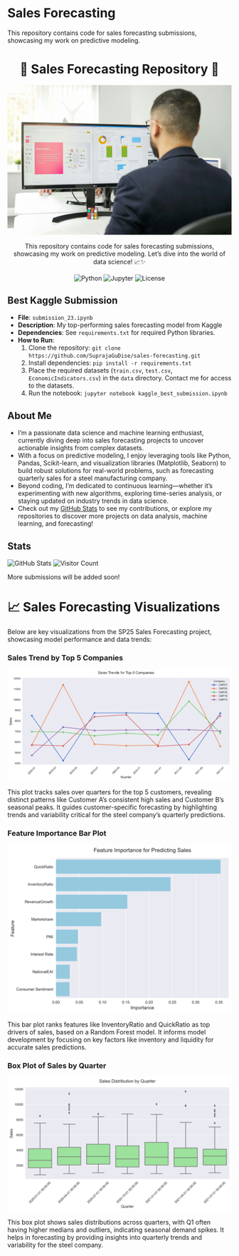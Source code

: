 # Sales Forecasting

This repository contains code for sales forecasting submissions, showcasing my work on predictive modeling.

<h1 align="center">🌟 Sales Forecasting Repository 🌟</h1>

<p align="center">
  <img src="./images/zbra-marketing-IryWX_OSgh4-unsplash.jpg" alt="Sales Forecasting Banner" width="800">
</p>

<p align="center">
  This repository contains code for sales forecasting submissions, showcasing my work on predictive modeling. Let’s dive into the world of data science! 📈✨
</p>

<p align="center">
  <img src="https://img.shields.io/badge/Python-3.9+-blue?style=flat-square&logo=python" alt="Python">
  <img src="https://img.shields.io/badge/Made%20with-Jupyter-orange?style=flat-square&logo=jupyter" alt="Jupyter">
  <img src="https://img.shields.io/badge/License-MIT-green?style=flat-square" alt="License">
</p>

## Best Kaggle Submission
- **File**: `submission_23.ipynb`
- **Description**: My top-performing sales forecasting model from Kaggle
- **Dependencies**: See `requirements.txt` for required Python libraries.
- **How to Run**:
  1. Clone the repository: `git clone https://github.com/SuprajaGuDise/sales-forecasting.git`
  2. Install dependencies: `pip install -r requirements.txt`
  3. Place the required datasets (`train.csv`, `test.csv`, `EconomicIndicators.csv`) in the `data` directory. Contact me for access to the datasets.
  4. Run the notebook: `jupyter notebook kaggle_best_submission.ipynb`

## About Me
- I’m a passionate data science and machine learning enthusiast, currently diving deep into sales forecasting projects to uncover actionable insights from complex datasets.
- With a focus on predictive modeling, I enjoy leveraging tools like Python, Pandas, Scikit-learn, and visualization libraries (Matplotlib, Seaborn) to build robust solutions for real-world problems, such as forecasting quarterly sales for a steel manufacturing company.
- Beyond coding, I’m dedicated to continuous learning—whether it’s experimenting with new algorithms, exploring time-series analysis, or staying updated on industry trends in data science.
- Check out my [GitHub Stats](https://github.com/SuprajaGuDise) to see my contributions, or explore my repositories to discover more projects on data analysis, machine learning, and forecasting!

## Stats
![GitHub Stats](https://github-readme-stats.vercel.app/api?username=SuprajaGuDise&show_icons=true)
![Visitor Count](https://visitor-badge.laobi.icu/badge?page_id=SuprajaGuDise.sales-forecasting)

More submissions will be added soon!

<body>
  <h1>📈 Sales Forecasting Visualizations</h1>
  <p>Below are key visualizations from the SP25 Sales Forecasting project, showcasing model performance and data trends:</p>

  <h3>Sales Trend by Top 5 Companies</h3>
  <p align="center">
    <img src="https://github.com/SuprajaGuDise/sales-forecasting/raw/main/images/sales_trends_top_companies.png" alt="Sales Trends for Top 5 Companies Over Quarters" class="plot-img" onerror="this.nextElementSibling.style.display='block';">
    <p class="fallback" style="display:none;">Image failed to load. Please view the repository’s images folder for 'sales_trends_top_companies.png'.</p>
  </p>
  <p>This plot tracks sales over quarters for the top 5 customers, revealing distinct patterns like Customer A’s consistent high sales and Customer B’s seasonal peaks. It guides customer-specific forecasting by highlighting trends and variability critical for the steel company’s quarterly predictions.</p>

  <h3>Feature Importance Bar Plot</h3>
  <p align="center">
    <img src="https://github.com/SuprajaGuDise/sales-forecasting/raw/main/images/feature_importance.png" alt="Feature Importance for Sales Prediction" class="plot-img" onerror="this.nextElementSibling.style.display='block';">
    <p class="fallback" style="display:none;">Image failed to load. Please view the repository’s images folder for 'feature_importance.png'.</p>
  </p>
  <p>This bar plot ranks features like InventoryRatio and QuickRatio as top drivers of sales, based on a Random Forest model. It informs model development by focusing on key factors like inventory and liquidity for accurate sales predictions.</p>

  <h3>Box Plot of Sales by Quarter</h3>
  <p align="center">
    <img src="https://github.com/SuprajaGuDise/sales-forecasting/raw/main/images/sales_by_quarter_boxplot.png" alt="Sales Distribution by Quarter" class="plot-img" onerror="this.nextElementSibling.style.display='block';">
    <p class="fallback" style="display:none;">Image failed to load. Please view the repository’s images folder for 'sales_by_quarter_boxplot.png'.</p>
  </p>
  <p>This box plot shows sales distributions across quarters, with Q1 often having higher medians and outliers, indicating seasonal demand spikes. It helps in forecasting by providing insights into quarterly trends and variability for the steel company.</p>
</body>

